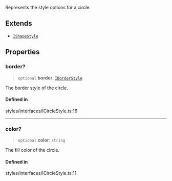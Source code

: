 Represents the style options for a circle.

## Extends

- [`IShapeStyle`](IShapeStyle.md)

## Properties

### border?

> `optional` **border**: [`IBorderStyle`](IBorderStyle.md)

The border style of the circle.

#### Defined in

styles/interfaces/ICircleStyle.ts:16

***

### color?

> `optional` **color**: `string`

The fill color of the circle.

#### Defined in

styles/interfaces/ICircleStyle.ts:11
